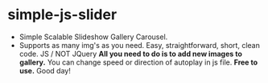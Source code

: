 # simple-js-slider
* Simple Scalable Slideshow Gallery Carousel.  
* Supports as many img's as you need. Easy, straightforward, short, clean code.  JS / NOT JQuery
**All you need to do is to add new images to gallery.**
You can change speed or direction of autoplay in js file. 
**Free to use.**
Good day!
